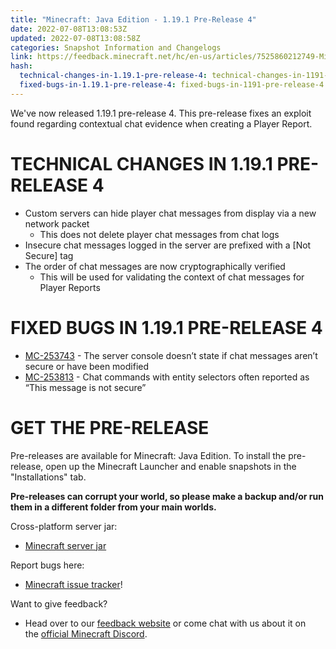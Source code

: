 ```yaml
---
title: "Minecraft: Java Edition - 1.19.1 Pre-Release 4"
date: 2022-07-08T13:08:53Z
updated: 2022-07-08T13:08:58Z
categories: Snapshot Information and Changelogs
link: https://feedback.minecraft.net/hc/en-us/articles/7525860212749-Minecraft-Java-Edition-1-19-1-Pre-Release-4
hash:
  technical-changes-in-1.19.1-pre-release-4: technical-changes-in-1191-pre-release-4
  fixed-bugs-in-1.19.1-pre-release-4: fixed-bugs-in-1191-pre-release-4
---
```


We've now released 1.19.1 pre-release 4. This pre-release fixes an exploit found regarding contextual chat evidence when creating a Player Report.

# TECHNICAL CHANGES IN 1.19.1 PRE-RELEASE 4

- Custom servers can hide player chat messages from display via a new network packet
  - This does not delete player chat messages from chat logs
- Insecure chat messages logged in the server are prefixed with a \[Not Secure\] tag
- The order of chat messages are now cryptographically verified
  - This will be used for validating the context of chat messages for Player Reports

# FIXED BUGS IN 1.19.1 PRE-RELEASE 4

- [MC-253743](https://bugs.mojang.com/browse/MC-253743) - The server console doesn’t state if chat messages aren’t secure or have been modified
- [MC-253813](https://bugs.mojang.com/browse/MC-253813) - Chat commands with entity selectors often reported as “This message is not secure”

# GET THE PRE-RELEASE

Pre-releases are available for Minecraft: Java Edition. To install the pre-release, open up the Minecraft Launcher and enable snapshots in the "Installations" tab.

**Pre-releases can corrupt your world, so please make a backup and/or run them in a different folder from your main worlds.**

Cross-platform server jar:

- [Minecraft server jar](https://piston-data.mojang.com/v1/objects/0f7f0c876024d0a84cb50547f72fe81dbfbfdb19/server.jar)

Report bugs here:

- [Minecraft issue tracker](https://aka.ms/snapshotbugs?ref=blog)!

Want to give feedback?

- Head over to our [feedback website](https://aka.ms/snapshotfeedback) or come chat with us about it on the [official Minecraft Discord](https://discordapp.com/invite/minecraft).
